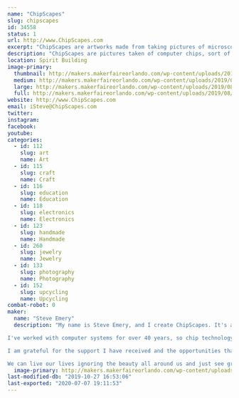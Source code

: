 ```yaml
---
name: "ChipScapes"
slug: chipscapes
id: 34558
status: 1
url: http://www.ChipScapes.com
excerpt: "ChipScapes are artworks made from taking pictures of microscopic computer chips. By using special lighting and angles, bright colors are created to make interesting art. ChipScapes include the chip images, history of the chips, and the actual chips themselves. My jewelry sometimes uses upcycled old electronic parts, sometimes my ChipScapes artwork (see below), and sometimes both. SteamTronix borrows from Steam Punk, Cyber Punk, and Art Deco styles. I enjoy the creative process and love to share technology. Art speaks all languages, even binary. Explore www.ChipScapes.com to learn more."
description: "ChipScapes are pictures taken of computer chips, sort of microscopic chip landscapes, or ChipScapes for short. The artwork is created by photographing a silicon computer chip using a microscope and special lighting. Silicon is a silvery gray element and not very exciting to look at. The colors in ChipScapes come from a process I use that creates a prism effect derived from special lighting that takes advantage of the layered manufacturing process of computer chips. I use different lighting, angles, and the prism effect of chips to create colorful images of an otherwise boring gray chip. I use mostly vintage microprocessor and memory chips from the 1970s and 1980s. In addition to the artwork and the chip, I also include stories about the history and importance of the chips. I use shadow box frames , canvas, and jewelry frames. My artworks are in museums around the world."
location: Spirit Building
image-primary:
  thumbnail: http://makers.makerfaireorlando.com/wp-content/uploads/2019/08/EA821A96-9371-48CF-9D39-7308E26D33D1-150x150.jpeg
  medium: http://makers.makerfaireorlando.com/wp-content/uploads/2019/08/EA821A96-9371-48CF-9D39-7308E26D33D1-169x300.jpeg
  large: http://makers.makerfaireorlando.com/wp-content/uploads/2019/08/EA821A96-9371-48CF-9D39-7308E26D33D1.jpeg
  full: http://makers.makerfaireorlando.com/wp-content/uploads/2019/08/EA821A96-9371-48CF-9D39-7308E26D33D1.jpeg
website: http://www.ChipScapes.com
email: iSteve@ChipScapes.com
twitter: 
instagram: 
facebook: 
youtube: 
categories:
  - id: 112
    slug: art
    name: Art
  - id: 115
    slug: craft
    name: Craft
  - id: 116
    slug: education
    name: Education
  - id: 118
    slug: electronics
    name: Electronics
  - id: 123
    slug: handmade
    name: Handmade
  - id: 260
    slug: jewelry
    name: Jewelry
  - id: 133
    slug: photography
    name: Photography
  - id: 152
    slug: upcycling
    name: Upcycling
combat-robot: 0
maker:
  name: "Steve Emery"
  description: "My name is Steve Emery, and I create ChipScapes. It's a digital art form based on computer chips. 

I've worked with computer systems for over 40 years, so chip technology is something I'm familiar with, but I'm by no means an expert. ChipScapes came about as a confluence of hobbies. I am a collector of vintage computer chips, and I am an avid photographer. I had a challenge communicating my fascination with chips with my family and friends. These funny bug-like devices couldn't tell their own stories :)  I began taking pictures of these microscopic chips, framing the chips with their photographs, and writing stories about them. I found art to be the communication vehicle I needed. To me, the sharing of stories, the art, and the beauty is what ChipScapes are all about. It is about preserving these chips, which today are being ground up and melted for their precious metals. I love the creation stories, the marketing challenges, and the corporate intrigue that swirled around them. 

I am grateful for the support I have received and the opportunities that I have been given. I could never have guessed where my artworks would find homes. However, I currently have patrons in over 20 countries, world-class companies have commissioned pieces, and very prestigious museums have collected my artwork. 

We can live our lives ignoring the beauty all around us and just see gray, but I choose to seek out beauty and share it with others. I hope to inspire people to find the art in all that they do. After all, even in the coldness of technology, we can find beauty, if we just look for it."
  image-primary: http://makers.makerfaireorlando.com/wp-content/uploads/2019/08/Steve-Winter-Park-Magazine_Smiling.jpg
last-modified-db: "2019-10-27 16:53:06"
last-exported: "2020-07-07 19:11:53"
---
```

